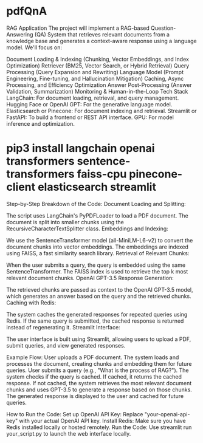 # pdfQnA
RAG Application 
The project will implement a RAG-based Question-Answering (QA) System that retrieves relevant documents from a knowledge base and generates a context-aware response using a language model. We'll focus on:

Document Loading & Indexing (Chunking, Vector Embeddings, and Index Optimization)
Retriever (BM25, Vector Search, or Hybrid Retrieval)
Query Processing (Query Expansion and Rewriting)
Language Model (Prompt Engineering, Fine-tuning, and Hallucination Mitigation)
Caching, Async Processing, and Efficiency Optimization
Answer Post-Processing (Answer Validation, Summarization)
Monitoring & Human-in-the-Loop
Tech Stack
LangChain: For document loading, retrieval, and query management.
Hugging Face or OpenAI GPT: For the generative language model.
Elasticsearch or Pinecone: For document indexing and retrieval.
Streamlit or FastAPI: To build a frontend or REST API interface.
GPU: For model inference and optimization.

# pip3 install langchain openai transformers sentence-transformers faiss-cpu pinecone-client elasticsearch streamlit

Step-by-Step Breakdown of the Code:
Document Loading and Splitting:

The script uses LangChain's PyPDFLoader to load a PDF document.
The document is split into smaller chunks using the RecursiveCharacterTextSplitter class.
Embeddings and Indexing:

We use the SentenceTransformer model (all-MiniLM-L6-v2) to convert the document chunks into vector embeddings.
The embeddings are indexed using FAISS, a fast similarity search library.
Retrieval of Relevant Chunks:

When the user submits a query, the query is embedded using the same SentenceTransformer.
The FAISS index is used to retrieve the top k most relevant document chunks.
OpenAI GPT-3.5 Response Generation:

The retrieved chunks are passed as context to the OpenAI GPT-3.5 model, which generates an answer based on the query and the retrieved chunks.
Caching with Redis:

The system caches the generated responses for repeated queries using Redis.
If the same query is submitted, the cached response is returned instead of regenerating it.
Streamlit Interface:

The user interface is built using Streamlit, allowing users to upload a PDF, submit queries, and view generated responses.

Example Flow:
User uploads a PDF document.
The system loads and processes the document, creating chunks and embedding them for future queries.
User submits a query (e.g., "What is the process of RAG?").
The system checks if the query is cached. If cached, it returns the cached response.
If not cached, the system retrieves the most relevant document chunks and uses GPT-3.5 to generate a response based on those chunks.
The generated response is displayed to the user and cached for future queries.

How to Run the Code:
Set up OpenAI API Key: Replace "your-openai-api-key" with your actual OpenAI API key.
Install Redis: Make sure you have Redis installed locally or hosted remotely.
Run the Code: Use streamlit run your_script.py to launch the web interface locally.
